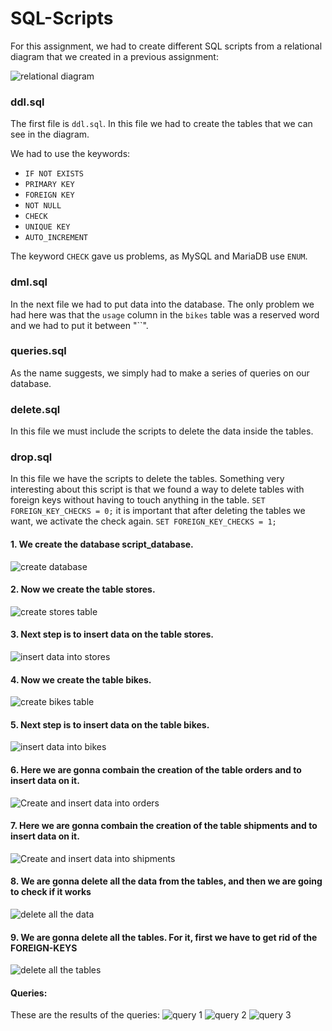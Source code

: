# SQL-Scripts

For this assignment, we had to create different SQL scripts from a relational diagram that we created in a previous assignment: 

![relational diagram](img/Diagram.PNG)

### ddl.sql

The first file is `ddl.sql`. In this file we had to create the tables that we can see in the diagram.   

We had to use the keywords:

- `IF NOT EXISTS`
- `PRIMARY KEY`
- `FOREIGN KEY`
- `NOT NULL`
- `CHECK`
- `UNIQUE KEY`
- `AUTO_INCREMENT`

The keyword `CHECK` gave us problems, as MySQL and MariaDB use `ENUM`.

### dml.sql

In the next file we had to put data into the database. The only problem we had here was that the `usage` column in the `bikes` table was a reserved word and we had to put it between "``".

### queries.sql

As the name suggests, we simply had to make a series of queries on our database.


### delete.sql

In this file we must include the scripts to delete the data inside the tables.


### drop.sql

In this file we have the scripts to delete the tables. Something very interesting about this script is that we found a way to delete tables with foreign keys without having to touch anything in the table. `SET FOREIGN_KEY_CHECKS = 0;` it is important that after deleting the tables we want, we activate the check again. `SET FOREIGN_KEY_CHECKS = 1;`

#### 1. We create the database script_database.
![create database](img/create_database.png)

#### 2. Now we create the table stores.
![create stores table](img/create_tabke_stores.png)

#### 3. Next step is to insert data on the table stores.
![insert data into stores](img/insert_data_stores.png)

#### 4. Now we create the table bikes.
![create bikes table](img/create_bikes.png)

#### 5. Next step is to insert data on the table bikes.
![insert data into bikes](img/insert_data_bikes.png)

#### 6. Here we are gonna combain the creation of the table orders and to insert data on it.
![Create and insert data into orders](img/create_insert_orders.png)

#### 7. Here we are gonna combain the creation of the table shipments and to insert data on it.
![Create and insert data into shipments](img/create_insert_shipmentts.png)

#### 8. We are gonna delete all the data from the tables, and then we are going to check if it works
![delete all the data](img/delete_data.png)

#### 9. We are gonna delete all the tables. For it, first we have to get rid of the FOREIGN-KEYS
![delete all the tables](img/delete_tables.png)

#### Queries:

These are the results of the queries:
![query 1](img/queries1.png)
![query 2](img/queries2.png)
![query 3](img/queries3.png)


